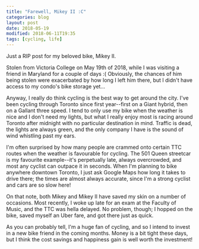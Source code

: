 ```yaml
---
title: "Farewell, Mikey II :C"
categories: blog
layout: post
date: 2018-05-19
modified: 2018-06-11T19:35
tags: [cycling, life]
---
```


Just a RIP post for my beloved bike, Mikey II.

Stolen from Victoria College on May 19th of 2018, while I was visiting a friend in Maryland for a couple of days :( Obviously, the chances of him being stolen were exacerbated by how long I left him there, but I didn't have access to my condo's bike storage yet...

Anyway, I really do think cycling is the best way to get around the city. I've been cycling through Toronto since first year--first on a Giant hybrid, then on a Gallant three speed. I tend to only use my bike when the weather is nice and I don't need my lights, but what I really enjoy most is racing around Toronto after midnight with no particular destination in mind. Traffic is dead, the lights are always green, and the only company I have is the sound of wind whistling past my ears.

I'm often surprised by how many people are crammed onto certain TTC routes when the weather is favourable for cycling. The 501 Queen streetcar is my favourite example--it's perpetually late, always overcrowded, and most any cyclist can outpace it in seconds. When I'm planning to bike anywhere downtown Toronto, I just ask Google Maps how long it takes to drive there; the times are almost always accurate, since I'm a strong cyclist and cars are so slow here!

On that note, both Mikey and Mikey II have saved my skin on a number of occasions. Most recently, I woke up late for an exam at the Faculty of Music, and the TTC was hella delayed. No problem, though; I hopped on the bike, saved myself an Uber fare, and got there just as quick.

As you can probably tell, I'm a huge fan of cycling, and so I intend to invest in a new bike friend in the coming months. Money is a bit tight these days, but I think the cost savings and happiness gain is well worth the investment!
